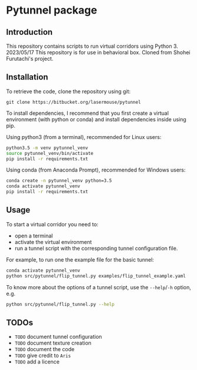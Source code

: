 # Pytunnel package


## Introduction

This repository contains scripts to run virtual corridors using Python 3.
2023/05/17
This repository is for use in behavioral box.
Cloned from Shohei Furutachi's project.


## Installation

To retrieve the code, clone the repository using git:
```
git clone https://bitbucket.org/lasermouse/pytunnel 
```

To install dependencies, I recommend that you first create a virtual
environment (with python or conda) and install dependencies inside using pip.

Using python3 (from a terminal), recommended for Linux users:
```bash
python3.5 -m venv pytunnel_venv
source pytunnel_venv/bin/activate
pip install -r requirements.txt
```

Using conda (from Anaconda Prompt), recommended for Windows users:
```bash
conda create -n pytunnel_venv python=3.5
conda activate pytunnel_venv
pip install -r requirements.txt
```


## Usage

To start a virtual corridor you need to:
- open a terminal
- activate the virtual environment
- run a tunnel script with the corresponding tunnel configuration file.

For example, to run one the example file for the basic tunnel:
```bash
conda activate pytunnel_venv
python src/pytunnel/flip_tunnel.py examples/flip_tunnel_example.yaml
```

To know more about the options of a tunnel script, use the `--help`/`-h` option, e.g.
```bash
python src/pytunnel/flip_tunnel.py --help
```


## TODOs

- `TODO` document tunnel configuration
- `TODO` document texture creation
- `TODO` document the code
- `TODO` give credit to `Aris`
- `TODO` add a licence
